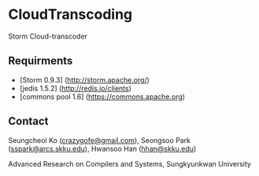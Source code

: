 # CloudTranscoding
Storm Cloud-transcoder

## Requirments
* [Storm 0.9.3] (http://storm.apache.org/)
* [jedis 1.5.2] (http://redis.io/clients)
* [commons pool 1.6] (https://commons.apache.org)

## Contact

Seungcheol Ko (<crazygofe@gmail.com>), Seongsoo Park (<sspark@arcs.skku.edu>), Hwansoo Han (<hhan@skku.edu>)

Advanced Research on Compilers and Systems, Sungkyunkwan University
